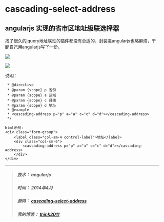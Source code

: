 cascading-select-address
========================

angularjs 实现的省市区地址级联选择器
---
找了很久的jquery地址联动的插件都没有合适的，封装进angularjs也略麻烦，干脆自己用angularjs写了一份。

![](http://think2011.qiniudn.com/cascading-select-address-2.png)

![](http://think2011.qiniudn.com/cascading-select-address-1.gif)

说明：
```
 * @directive
 * @param {scope} p 省份
 * @param {scope} a 区域
 * @param {scope} c 县级
 * @param {scope} d 地址
 * @example
 * <cascading-address p="p" a="a" c="c" d="d"></cascading-address>
 */

html示例:
<div class="form-group">
    <label class="col-sm-4 control-label">地址</label>
    <div class="col-sm-6">
        <cascading-address p="p" a="a" c="c" d="d"></cascading-address>
    </div>
</div>
```
---
> ##### 技术： angularjs
> ##### 时间： 2014年4月
> ##### 源码： [cascading-select-address](https://github.com/think2011/cascading-select-address/tree/master)
> ##### 我的博客： [think2011](http://think2011.github.io)